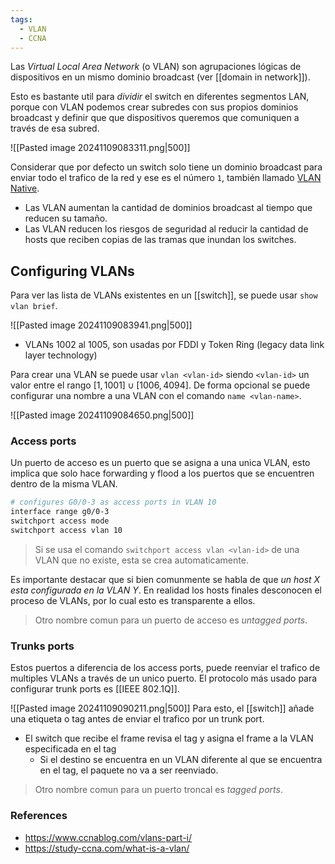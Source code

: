 ```yaml
---
tags:
  - VLAN
  - CCNA
---
```



Las _Virtual Local Area Network_ (o VLAN) son agrupaciones lógicas de dispositivos en un mismo dominio broadcast (ver [[domain in network]]). 

Esto es bastante util para _dividir_ el switch en diferentes segmentos LAN, porque con VLAN podemos crear subredes con sus propios dominios broadcast y definir que que dispositivos queremos que comuniquen a través de esa subred. 

![[Pasted image 20241109083311.png|500]]

Considerar que por defecto un switch solo tiene un dominio broadcast para enviar todo el trafico de la red y ese es el número `1`, también llamado [VLAN Native](VLAN%20Native.md).
- Las VLAN aumentan la cantidad de dominios broadcast al tiempo que reducen su tamaño.
- Las VLAN reducen los riesgos de seguridad al reducir la cantidad de hosts que reciben copias de las tramas que inundan los switches.

## Configuring VLANs 
Para ver las lista de VLANs existentes en un [[switch]], se puede usar `show vlan brief`.

![[Pasted image 20241109083941.png|500]]

- VLANs 1002 al 1005, son usadas por FDDI y Token Ring (legacy data link layer technology)

Para crear una VLAN se puede usar `vlan <vlan-id>` siendo `<vlan-id>` un valor entre el rango $[1, 1001] \cup[1006, 4094]$. De forma opcional se puede configurar una nombre a una VLAN con el comando `name <vlan-name>`.

![[Pasted image 20241109084650.png|500]]

### Access ports 
Un puerto de acceso es un puerto que se asigna a una unica VLAN, esto implica que solo hace forwarding y flood a los puertos que se encuentren dentro de la misma VLAN. 

``` bash
# configures G0/0-3 as access ports in VLAN 10 
interface range g0/0-3 
switchport access mode 
switchport access vlan 10
```
> Si se usa el comando `switchport access vlan <vlan-id>` de una VLAN que no existe, esta se crea automaticamente. 

Es importante destacar que si bien comunmente se habla de que _un host X esta configurada en la VLAN Y_. En realidad los hosts finales desconocen el proceso de VLANs, por lo cual esto es transparente a ellos. 

> Otro nombre comun para un puerto de acceso es _untagged ports_. 

### Trunks ports 
Estos puertos a diferencia de los access ports, puede reenviar el trafico de multiples VLANs a través de un unico puerto. El protocolo más usado para configurar trunk ports es [[IEEE 802.1Q]]. 

![[Pasted image 20241109090211.png|500]]
Para esto, el [[switch]] añade una etiqueta o tag antes de enviar el trafico por un trunk port.
- El switch que recibe el frame revisa el tag y asigna el frame a la VLAN especificada en el tag
	- Si el destino se encuentra en un VLAN diferente al que se encuentra en el tag, el paquete no va a ser reenviado.  

> Otro nombre comun para un puerto troncal es _tagged ports_.
> 





### References
- https://www.ccnablog.com/vlans-part-i/
- https://study-ccna.com/what-is-a-vlan/